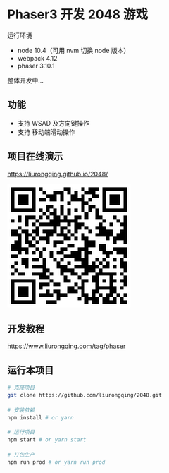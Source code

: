 # Phaser3 开发 2048 游戏
运行环境 
- node 10.4（可用 nvm 切换 node 版本）
- webpack 4.12
- phaser 3.10.1

整体开发中...

## 功能
- 支持 WSAD 及方向键操作
- 支持 移动端滑动操作

## 项目在线演示
 https://liurongqing.github.io/2048/

![2048](./assets/images/2048.png)

## 开发教程
https://www.liurongqing.com/tag/phaser

## 运行本项目
```bash
# 克隆项目
git clone https://github.com/liurongqing/2048.git

# 安装依赖
npm install # or yarn 

# 运行项目
npm start # or yarn start

# 打包生产
npm run prod # or yarn run prod
```

